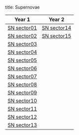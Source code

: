 title: Supernovae

| Year 1 | Year 2 |
|--------|--------|
|[SN sector01]({filename}../sn_sector01/sn_sector01.md) | [SN sector14]({filename}../sn_sector14/sn_sector14.md)|
|[SN sector02]({filename}../sn_sector02/sn_sector02.md) | [SN sector15]({filename}../sn_sector15/sn_sector15.md)|
|[SN sector03]({filename}../sn_sector03/sn_sector03.md) |  |
|[SN sector04]({filename}../sn_sector04/sn_sector04.md) |  |
|[SN sector05]({filename}../sn_sector05/sn_sector05.md) |  |
|[SN sector06]({filename}../sn_sector06/sn_sector06.md) |  |
|[SN sector07]({filename}../sn_sector07/sn_sector07.md) |  |
|[SN sector08]({filename}../sn_sector08/sn_sector08.md) |  |
|[SN sector09]({filename}../sn_sector09/sn_sector09.md) |  |
|[SN sector10]({filename}../sn_sector10/sn_sector10.md) |  |
|[SN sector11]({filename}../sn_sector11/sn_sector11.md) |  |
|[SN sector12]({filename}../sn_sector12/sn_sector12.md) |  |
|[SN sector13]({filename}../sn_sector13/sn_sector13.md) |  |



